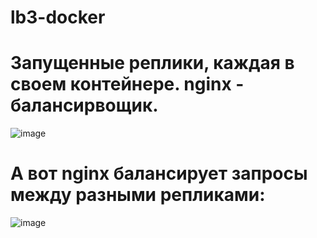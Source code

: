 # lb3-docker
# Запущенные реплики, каждая в своем контейнере. nginx - балансирвощик.
![image](https://github.com/user-attachments/assets/56dfa316-af99-4132-b098-19838b3354dd)
# А вот nginx балансирует запросы между разными репликами:
![image](https://github.com/user-attachments/assets/f92e95b7-6bff-4388-b59c-8d0e94d92472)

